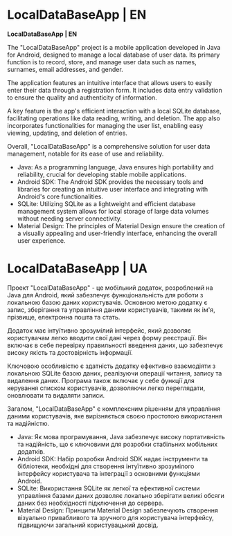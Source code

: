 # LocalDataBaseApp | EN

**LocalDataBaseApp | EN**

The "LocalDataBaseApp" project is a mobile application developed in Java for Android, designed to manage a local database of user data. Its primary function is to record, store, and manage user data such as names, surnames, email addresses, and gender.

The application features an intuitive interface that allows users to easily enter their data through a registration form. It includes data entry validation to ensure the quality and authenticity of information.

A key feature is the app's efficient interaction with a local SQLite database, facilitating operations like data reading, writing, and deletion. The app also incorporates functionalities for managing the user list, enabling easy viewing, updating, and deletion of entries.

Overall, "LocalDataBaseApp" is a comprehensive solution for user data management, notable for its ease of use and reliability.

- Java: As a programming language, Java ensures high portability and reliability, crucial for developing stable mobile applications.
- Android SDK: The Android SDK provides the necessary tools and libraries for creating an intuitive user interface and integrating with Android's core functionalities.
- SQLite: Utilizing SQLite as a lightweight and efficient database management system allows for local storage of large data volumes without needing server connectivity.
- Material Design: The principles of Material Design ensure the creation of a visually appealing and user-friendly interface, enhancing the overall user experience.


# LocalDataBaseApp | UA

Проект "LocalDataBaseApp" - це мобільний додаток, розроблений на Java для Android, який забезпечує функціональність для роботи з локальною базою даних користувачів. Основною метою додатку є запис, зберігання та управління даними користувачів, такими як ім'я, прізвище, електронна пошта та стать.

Додаток має інтуїтивно зрозумілий інтерфейс, який дозволяє користувачам легко вводити свої дані через форму реєстрації. Він включає в себе перевірку правильності введення даних, що забезпечує високу якість та достовірність інформації.

Ключовою особливістю є здатність додатку ефективно взаємодіяти з локальною SQLite базою даних, реалізуючи операції читання, запису та видалення даних. Програма також включає у себе функції для керування списком користувачів, дозволяючи легко переглядати, оновлювати та видаляти записи.

Загалом, "LocalDataBaseApp" є комплексним рішенням для управління даними користувачів, яке вирізняється своєю простотою використання та надійністю.

- Java: Як мова програмування, Java забезпечує високу портативність та надійність, що є ключовими для розробки стабільних мобільних додатків.
- Android SDK: Набір розробки Android SDK надає інструменти та бібліотеки, необхідні для створення інтуїтивно зрозумілого інтерфейсу користувача та інтеграції з основними функціями Android.
- SQLite: Використання SQLite як легкої та ефективної системи управління базами даних дозволяє локально зберігати великі обсяги даних без необхідності підключення до сервера.
- Material Design: Принципи Material Design забезпечують створення візуально привабливого та зручного для користувача інтерфейсу, підвищуючи загальний користувацький досвід.
